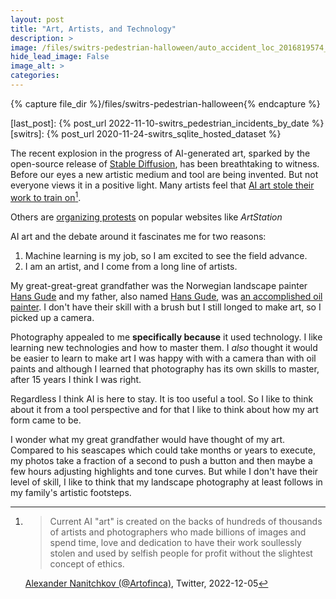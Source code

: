 ```yaml
---
layout: post
title: "Art, Artists, and Technology"
description: >
image: /files/switrs-pedestrian-halloween/auto_accident_loc_2016819574_1920.jpg
hide_lead_image: False
image_alt: >
categories: 
---
```


{% capture file_dir %}/files/switrs-pedestrian-halloween{% endcapture %}

[last_post]: {% post_url 2022-11-10-switrs_pedestrian_incidents_by_date %}
[switrs]: {% post_url 2020-11-24-switrs_sqlite_hosted_dataset %}

The recent explosion in the progress of AI-generated art, sparked by the
open-source release of [Stable Diffusion][sd], has been breathtaking to
witness. Before our eyes a new artistic medium and tool are being invented.
But not everyone views it in a positive light. Many artists feel that [AI art
stole their work to train on][stolen][^stolen_quote].

Others are [organizing 
protests][anti] on popular websites like _ArtStation_

[sd]: https://en.wikipedia.org/wiki/Stable_Diffusion
[stolen]: https://twitter.com/Artofinca/status/1599730391698485248
[not_art]: https://www.vice.com/en/article/ake9me/artists-are-revolt-against-ai-art-on-artstation
[anti]: https://arstechnica.com/information-technology/2022/12/artstation-artists-stage-mass-protest-against-ai-generated-artwork/

[^stolen_quote]:
    > Current AI "art" is created on the backs of hundreds of thousands of
    > artists and photographers who made billions of images and spend time,
    > love and dedication to have their work soullessly stolen and used by
    > selfish people for profit without the slightest concept of ethics.

    [Alexander Nanitchkov (@Artofinca)][stolen], Twitter, 2022-12-05

[^not_art_quote]:

    >I believe art is something inherently and intrinsically human, even
    >corporate art made-for-hire is meticulously crafted by experts in their
    >fields," [Nicholas] Kole said. "When we sit down to draw, design, sculpt
    >or paint, each mark is made with an intention. Each step of the process
    >is an opportunity to ask new questions, tune the piece to the precise
    >context it's intended for, to add expressiveness and even a point of
    >view. The result—movies, shows, games—are intended to connect that
    >intricate craft with an audience who appreciates and enjoys it." 
    >
    >AI does none of this, he explained, and he sees "a world filling up with
    >meaningless, regurgitative cardboard cutouts that remind us of real art."

    [Xiang, Chloe][chloe]. [_Artists Are Revolting Against AI Art on
    ArtStation._][not_art] Vice, 2022-12-14

[chloe]: https://twitter.com/chloexiang

AI art and the debate around it fascinates me for two reasons:

1. Machine learning is my job, so I am excited to see the field advance.
2. I am an artist, and I come from a long line of artists.

My great-great-great grandfather was the Norwegian landscape painter [Hans
Gude][hans_gude] and my father, also named [Hans Gude][hans_gude_2], was [an
accomplished oil painter][painter]. I don't have their skill with a brush but
I still longed to make art, so I picked up a camera.

Photography appealed to me **specifically because** it used technology. I
like learning new technologies and how to master them. I _also_ thought it
would be easier to learn to make art I was happy with with a camera than with
oil paints and although I learned that photography has its own skills to
master, after 15 years I think I was right.

Regardless I think AI is here to stay. It is too useful a tool. So I like to
think about it from a tool perspective and for that I like to think about how
my art form came to be.

I wonder what my great grandfather would have thought of my art. Compared to
his seascapes which could take months or years to execute, my photos take a
fraction of a second to push a button and then maybe a few hours adjusting
highlights and tone curves. But while I don't have their level of skill, I
like to think that my landscape photography at least follows in my family's
artistic footsteps.

[hans_gude]: https://en.wikipedia.org/wiki/Hans_Gude
[hans_gude_2]: https://www.hfgudeart.com/about2
[painter]: https://www.hfgudeart.com/
